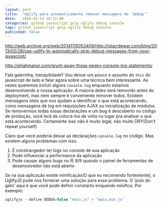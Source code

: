 ```yaml
---
layout: post
title:  "Uglify para automaticamente remover mensagens de `debug`"
date:   2016-03-14 10:15:00
categories: github javascript gulp uglify debug console
tags: github javascript gulp uglify debug console
published: false
---
```


http://web.archive.org/web/20141115053409/http://jstarrdewar.com/blog/2013/02/28/use-uglify-to-automatically-strip-debug-messages-from-your-javascript/

http://elijahmanor.com/grunt-away-those-pesky-console-log-statements/

Fala galerinha, tranquilidade? Vou deixar um pouco o assunto do `this` do javascript de lado e falar agora sobre uma técnica bem interessante. As vezes queremos incluir alguns `console.log` enquanto estamos desenvolvendo a nossa aplicação. A maioria deles será removido antes do deployment, mas nem sempre é conveniente remover todos. Existem mensagens úteis que nos ajudam a identificar o que está acontecendo, como mensagens de log em requisições AJAX ou inicialização de módulos. Se removermos todas essas declarações e um bug é descoberto no código de produção, você terá de colocá-los de volta no lugar pra analisar o que está acontecendo. Certamente isso não é muito legal, não muito DRY(Don't repeat yourself)

Claro que você poderia deixar as declarações `console.log` no código. Mas existem alguns problemas com isso. 

1. É constrangedor ter logs no console de sua aplicação 
2. Pode influenciar a performance da aplicação
3. Pode causar alguns bugs no IE 8/9 quando o painel de ferramentas de desenvolvedor não está aberto

Se na sua aplicação existe minificação(O que eu recomendo fortemente), o UglifyJS pode nos fornecer uma solução para esse problema. O 'pulo do gato' aqui é que você pode definir constants enquando minifica. Por exemplo: 

```js
uglifyjs --define DEBUG=false "main.js" > "main.min.js"
```

